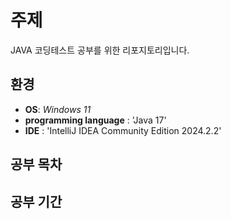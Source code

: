 # 주제

JAVA 코딩테스트 공부를 위한 리포지토리입니다.


## 환경

- **OS**: *Windows 11*
- **programming language** : 'Java 17'
- **IDE** : 'IntelliJ IDEA Community Edition 2024.2.2'
  
## 공부 목차



## 공부 기간


